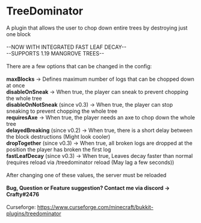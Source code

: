 # TreeDominator
A plugin that allows the user to chop down entire trees by destroying just one block  <br/>
<br/>
--NOW WITH INTEGRATED FAST LEAF DECAY-- <br/>
--SUPPORTS 1.19 MANGROVE TREES--  <br/>
<br/>
There are a few options that can be changed in the config:  <br/>
<br/>
**maxBlocks** -> Defines maximum number of logs that can be chopped down at once  <br/>
**disableOnSneak** -> When true, the player can sneak to prevent chopping the whole tree  <br/>
**disableOnNotSneak** (since v0.3) -> When true, the player can stop sneaking to prevent chopping the whole tree  <br/>
**requiresAxe** -> When true, the player needs an axe to chop down the whole tree <br/>
**delayedBreaking** (since v0.2) -> When true, there is a short delay between the block destructions (Might look cooler)  <br/>
**dropTogether** (since v0.3) -> When true, all broken logs are dropped at the position the player has broken the first log <br/>
**fastLeafDecay** (since v0.3) -> When true, Leaves decay faster than normal (requires reload via /treedominator reload (May lag a few seconds))  <br/>
<br/>
After changing one of these values, the server must be reloaded <br/>
<br/>
**Bug, Question or Feature suggestion? Contact me via discord -> Crafty#2476**  <br/>
<br/>
Curseforge: https://www.curseforge.com/minecraft/bukkit-plugins/treedominator
